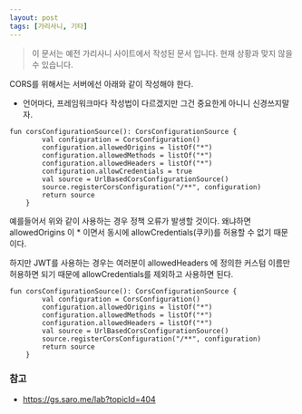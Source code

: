 ```yaml
---
layout: post
tags: [가리사니, 기타]
---
```


> 이 문서는 예전 가리사니 사이트에서 작성된 문서 입니다.
현재 상황과 맞지 않을 수 있습니다.

CORS를 위해서는 서버에선 아래와 같이 작성해야 한다.
- 언어마다, 프레임워크마다 작성법이 다르겠지만 그건 중요한게 아니니 신경쓰지말자.
```
fun corsConfigurationSource(): CorsConfigurationSource {
        val configuration = CorsConfiguration()
        configuration.allowedOrigins = listOf("*")
        configuration.allowedMethods = listOf("*")
        configuration.allowedHeaders = listOf("*")
        configuration.allowCredentials = true
        val source = UrlBasedCorsConfigurationSource()
        source.registerCorsConfiguration("/**", configuration)
        return source
    }
```
예를들어서 위와 같이 사용하는 경우 정책 오류가 발생할 것이다.
왜냐하면 allowedOrigins 이 * 이면서 동시에 allowCredentials(쿠키)를 허용할 수 없기 때문이다.

하지만 JWT를 사용하는 경우는 여러분이 allowedHeaders 에 정의한 커스텀 이름만 허용하면 되기 때문에  allowCredentials를 제외하고 사용하면 된다.
```
fun corsConfigurationSource(): CorsConfigurationSource {
        val configuration = CorsConfiguration()
        configuration.allowedOrigins = listOf("*")
        configuration.allowedMethods = listOf("*")
        configuration.allowedHeaders = listOf("*")
        val source = UrlBasedCorsConfigurationSource()
        source.registerCorsConfiguration("/**", configuration)
        return source
    }
```

### 참고
- https://gs.saro.me/lab?topicId=404